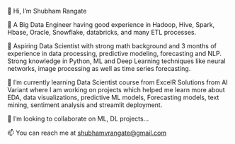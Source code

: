 👋 Hi, I’m Shubham Rangate

🌱 A Big Data Engineer having good experience in Hadoop, Hive, Spark, Hbase, Oracle, Snowflake, databricks, and many ETL processes.

👀 Aspiring Data Scientist with strong math background and 3 months of experience in data processing, predictive modeling, forecasting and NLP. Strong knowledge in Python, ML and Deep Learning techniques like neural networks, image processing as well as time series forecasting.

🌱 I’m currently learning Data Scientist course from ExcelR Solutions from AI Variant where I am working on projects which helped me learn more about EDA, data visualizations, predictive ML models, Forecasting models, text mining, sentiment analysis and streamlit deployment.

💞️ I’m looking to collaborate on ML, DL projects...

📫 You can reach me at shubhamvrangate@gmail.com
